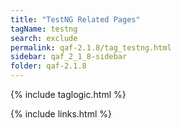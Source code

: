 ```yaml
---
title: "TestNG Related Pages"
tagName: testng
search: exclude
permalink: qaf-2.1.8/tag_testng.html
sidebar: qaf_2_1_8-sidebar
folder: qaf-2.1.8
---
```

{% include taglogic.html %}

{% include links.html %}
